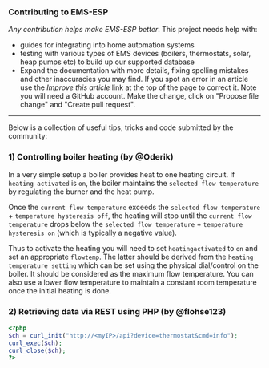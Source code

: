 ### Contributing to EMS-ESP

_Any contribution helps make EMS-ESP better_. This project needs help with:

- guides for integrating into home automation systems
- testing with various types of EMS devices (boilers, thermostats, solar, heap pumps etc) to build up our supported database
- Expand the documentation with more details, fixing spelling mistakes and other inaccuracies you may find. If you spot an error in an article use the _Improve this article_ link at the top of the page to correct it. Note you will need a GitHub account. Make the change, click on "Propose file change" and "Create pull request".

---

Below is a collection of useful tips, tricks and code submitted by the community:

### 1) Controlling boiler heating (by @Oderik)

In a very simple setup a boiler provides heat to one heating circuit. If `heating activated` is `on`, the boiler maintains the `selected flow temperature` by regulating the burner and the heat pump.

Once the `current flow temperature` exceeds the `selected flow temperature` + `temperature hysteresis off`, the heating will stop until the `current flow temperature` drops below the `selected flow temperature` + `temperature hysteresis on` (which is typically a negative value).

Thus to activate the heating you will need to set `heatingactivated` to `on` and set an appropriate `flowtemp`. The latter should be derived from the `heating temperature setting` which can be set using the physical dial/control on the boiler. It should be considered as the maximum flow temperature. You can also use a lower flow temperature to maintain a constant room temperature once the initial heating is done.

### 2) Retrieving data via REST using PHP (by @flohse123)

```php
<?php
$ch = curl_init("http://<myIP>/api?device=thermostat&cmd=info");
curl_exec($ch);
curl_close($ch);
?>
```
